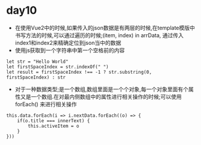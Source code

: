 # day10
- 在使用Vue2中的时候,如果传入的json数据是有两层的时候,在template模版中书写方法的时候,可以通过遍历的时候;(item, index) in arrData, 通过传入index1和index2来精确定位到json当中的数据
- 使用js获取到一个字符串中第一个空格前的内容
```
let str = "Hello World"
let firstSpaceIndex = str.indexOf(" ")
let result = firstSpaceIndex !== -1 ? str.substring(0, firstSpaceIndex) : str
```
- 对于一种数据类型;是一个数组,数组里面是一个个对象,每一个对象里面有个属性又是一个数组.在对最内侧数组中的属性进行相关操作的时候;可以使用forEach() 来进行相关操作
```
this.data.forEach(i => i.nextData.forEach((o) => {
    if(o.title === innerText) {
        this.activeItem = o
    }
}))

